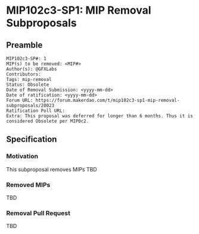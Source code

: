 # MIP102c3-SP1: MIP Removal Subproposals

## Preamble

```
MIP102c3-SP#: 1
MIP(s) to be removed: <MIP#>
Author(s): @GFXLabs
Contributors:
Tags: mip-removal
Status: Obsolete
Date of Removal Submission: <yyyy-mm-dd>
Date of ratification: <yyyy-mm-dd>
Forum URL: https://forum.makerdao.com/t/mip102c3-sp1-mip-removal-subproposals/20023
Ratification Poll URL:
Extra: This proposal was deferred for longer than 6 months. Thus it is considered Obsolete per MIP0c2.
```

## Specification

### Motivation

This subproposal removes MIPs TBD

### Removed MIPs

TBD
 
### Removal Pull Request

TBD
